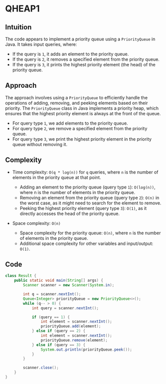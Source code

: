 # QHEAP1

## Intuition

The code appears to implement a priority queue using a `PriorityQueue` in Java. It takes input queries, where:

- If the query is `1`, it adds an element to the priority queue.
- If the query is `2`, it removes a specified element from the priority queue.
- If the query is `3`, it prints the highest priority element (the head) of the priority queue.

## Approach

The approach involves using a `PriorityQueue` to efficiently handle the operations of adding, removing, and peeking elements based on their priority. The `PriorityQueue` class in Java implements a priority heap, which ensures that the highest priority element is always at the front of the queue.

- For query type `1`, we add elements to the priority queue.
- For query type `2`, we remove a specified element from the priority queue.
- For query type `3`, we print the highest priority element in the priority queue without removing it.

## Complexity

- Time complexity: `O(q * log(n))` for `q` queries, where `n` is the number of elements in the priority queue at that point.

  - Adding an element to the priority queue (query type `1`): `O(log(n))`, where n is the number of elements in the priority queue.
  - Removing an element from the priority queue (query type `2`): `O(n)` in the worst case, as it might need to search for the element to remove.
  - Peeking the highest priority element (query type `3`): `O(1)`, as it directly accesses the head of the priority queue.

- Space complexity: `O(n)`
  - Space complexity for the priority queue: `O(n)`, where `n` is the number of elements in the priority queue.
  - Additional space complexity for other variables and input/output: `O(1)`.

## Code

```java
class Result {
    public static void main(String[] args) {
        Scanner scanner = new Scanner(System.in);

        int q = scanner.nextInt();
        Queue<Integer> priorityQueue = new PriorityQueue<>();
        while (q-- > 0) {
            int query = scanner.nextInt();

            if (query == 1) {
                int element = scanner.nextInt();
                priorityQueue.add(element);
            } else if (query == 2) {
                int element = scanner.nextInt();
                priorityQueue.remove(element);
            } else if (query == 3) {
                System.out.println(priorityQueue.peek());
            }
        }

        scanner.close();
    }
}
```
